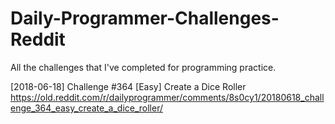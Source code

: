 # Daily-Programmer-Challenges-Reddit
All the challenges that I've completed for programming practice. 

[2018-06-18] Challenge #364 [Easy] Create a Dice Roller    https://old.reddit.com/r/dailyprogrammer/comments/8s0cy1/20180618_challenge_364_easy_create_a_dice_roller/
